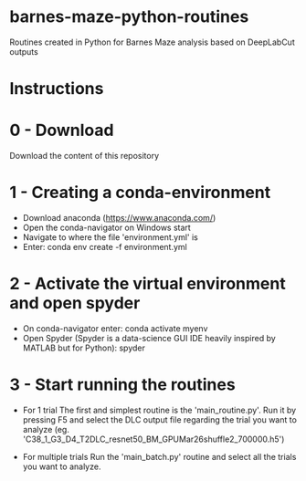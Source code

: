 # barnes-maze-python-routines
Routines created in Python for Barnes Maze analysis based on DeepLabCut outputs

# Instructions
# 0 - Download
Download the content of this repository
# 1 - Creating a conda-environment
 - Download anaconda (https://www.anaconda.com/)
 - Open the conda-navigator on Windows start
 - Navigate to where the file 'environment.yml' is
 - Enter:
     conda env create -f environment.yml
# 2 - Activate the virtual environment and open spyder
 - On conda-navigator enter:
     conda activate myenv
 - Open Spyder (Spyder is a data-science GUI IDE heavily inspired by MATLAB but for Python):
     spyder

# 3 - Start running the routines
- For 1 trial
  The first and simplest routine is the 'main_routine.py'. Run it by pressing F5 and select the DLC output file regarding the trial you want to analyze (eg. 'C38_1_G3_D4_T2DLC_resnet50_BM_GPUMar26shuffle2_700000.h5')

- For multiple trials
  Run the 'main_batch.py' routine and select all the trials you want to analyze. 
  
